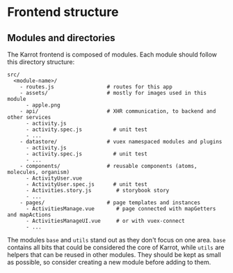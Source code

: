 # Frontend structure

## Modules and directories

The Karrot frontend is composed of modules. Each module should follow this directory structure:


```
src/
  <module-name>/
    - routes.js                 # routes for this app
    - assets/                   # mostly for images used in this module
      - apple.png
    - api/                      # XHR communication, to backend and other services
      - activity.js
      - activity.spec.js          # unit test
      - ...
    - datastore/                # vuex namespaced modules and plugins
      - activity.js
      - activity.spec.js          # unit test 
      - ...
    - components/               # reusable components (atoms, molecules, organism)
      - ActivityUser.vue
      - ActivityUser.spec.js      # unit test
      - Activities.story.js        # storybook story
      - ...
    - pages/                    # page templates and instances
      - ActivitiesManage.vue       # page connected with mapGetters and mapActions
      - ActivitiesManageUI.vue     # or with vuex-connect
      - ...
```

The modules `base` and `utils` stand out as they don't focus on one area.
`base` contains all bits that could be considered the core of Karrot, while `utils` are helpers that can be reused in other modules.
They should be kept as small as possible, so consider creating a new module before adding to them.
